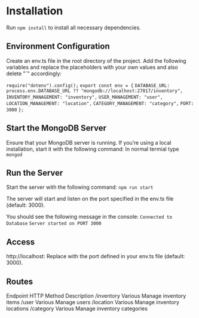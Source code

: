 # Installation

Run `npm install` to install all necessary dependencies.

## Environment Configuration

Create an env.ts file in the root directory of the project. Add the following variables and replace the placeholders with your own values and also delete "`" accordingly:

`require("dotenv").config();`
`export const env = {`
  `DATABASE_URL:`
  `  process.env.DATABASE_URL ?? "mongodb://localhost:27017/inventory",`
  `INVENTORY_MANAGEMENT: "inventory",`
  `USER_MANAGEMENT: "user",`
  `LOCATION_MANAGEMENT: "location",`
  `CATEGORY_MANAGEMENT: "category",`
  `PORT: 3000`
`};`

## Start the MongoDB Server
Ensure that your MongoDB server is running. If you’re using a local installation, start it with the following command:
  In normal termial type `mongod`

## Run the Server
Start the server with the following command: 
  `npm run start`

The server will start and listen on the port specified in the env.ts file (default: 3000).

You should see the following message in the console:
  `Connected to Database`
  `Server started on PORT 3000`

## Access
http://localhost:<PORT>
Replace <PORT> with the port defined in your env.ts file (default: 3000).

## Routes
Endpoint	  HTTP Method	Description
/inventory	Various	Manage inventory items
/user	      Various	Manage users
/location	  Various	Manage inventory locations
/category	  Various	Manage inventory categories
